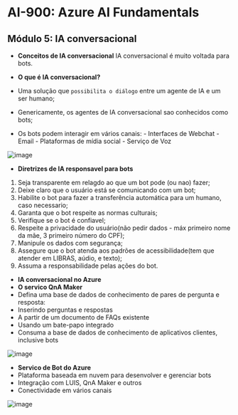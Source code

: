 # AI-900: Azure AI Fundamentals

## Módulo 5: IA conversacional

 - **Conceitos de IA conversacional**
  IA conversacional é muito voltada para bots.
  
  - **O que é IA conversacional?**
   - Uma solução que `possibilita o diálogo` entre um agente de IA e um ser humano;
   - Genericamente, os agentes de IA conversacional sao conhecidos como bots;
   - Os bots podem interagir em vários canais:
    - Interfaces de Webchat
    - Email
    - Plataformas de mídia social
    - Serviço de Voz

  ![image](https://user-images.githubusercontent.com/86172286/192123652-8b9ea2b0-58fe-4f9e-877d-265700555383.png)

 - **Diretrizes de IA responsavel para bots**
  1. Seja transparente em relagdo ao que um bot pode (ou nao) fazer;
  2. Deixe claro que o usuário está se comunicando com um bot;
  3. Habilite o bot para fazer a transferência automática para um humano, caso necessario;
  4. Garanta que o bot respeite as normas culturais;
  5. Verifique se o bot é confiavel;
  6. Respeite a privacidade do usuário(não pedir dados - máx primeiro nome da mãe, 3 primeiro número do CPF);
  7. Manipule os dados com segurança;
  8. Assegure que o bot atenda aos padrões de acessibilidade(tem que atender em LIBRAS, aúdio, e texto);
  9. Assuma a responsabilidade pelas ações do bot.

- **IA conversacional no Azure**
 - **O servico QnA Maker**
  - Defina uma base de dados de conhecimento de pares de pergunta e resposta:
   - Inserindo perguntas e respostas
   - A partir de um documento de FAQs existente
   - Usando um bate-papo integrado
  - Consuma a base de dados de conhecimento de aplicativos clientes, inclusive bots
 
 ![image](https://user-images.githubusercontent.com/86172286/192123848-f7060ac5-18fd-4538-ab29-6ea1cc0b6d1a.png)

 - **Servico de Bot do Azure**
  - Plataforma baseada em nuvem para desenvolver e gerenciar bots
  - Integração com LUIS, QnA Maker e outros
  - Conectividade em vários canais

 ![image](https://user-images.githubusercontent.com/86172286/192123853-a81a9a0e-d7c2-42c0-88b5-1c946262c604.png)
